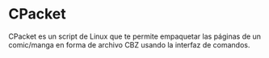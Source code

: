 # CPacket
CPacket es un script de Linux que te permite empaquetar las páginas de un comic/manga en forma de archivo CBZ usando la interfaz de comandos.
